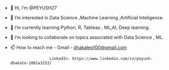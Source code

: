 - 👋 Hi, I’m @PEYUSH27
- 👀 I’m interested in Data Science ,Machine Learning ,Artificial Inteligence.
- 🌱 I’m currently learning Python, R, Tableau , ML,AI, Deep learning.
- 💞️ I’m looking to collaborate on topics associated with Data Science , ML.
- 📫 How to reach me - Gmail - dhakatep100@gmail.com
                       
                       LinkedIn- https://www.linkedin.com/in/peyush-dhakate-2061a3253/

<!---
PEYUSH27/PEYUSH27 is a ✨ special ✨ repository because its `README.md` (this file) appears on your GitHub profile.
You can click the Preview link to take a look at your changes.
--->
